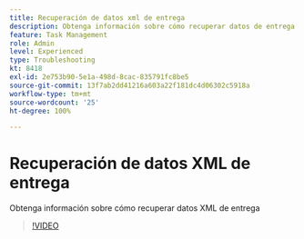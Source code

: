 ```yaml
---
title: Recuperación de datos xml de entrega
description: Obtenga información sobre cómo recuperar datos de entrega xml desde un flujo de trabajo
feature: Task Management
role: Admin
level: Experienced
type: Troubleshooting
kt: 8418
exl-id: 2e753b90-5e1a-498d-8cac-835791fc8be5
source-git-commit: 13f7ab2dd41216a603a22f181dc4d06302c5918a
workflow-type: tm+mt
source-wordcount: '25'
ht-degree: 100%

---
```


# Recuperación de datos XML de entrega

Obtenga información sobre cómo recuperar datos XML de entrega

>[!VIDEO](https://video.tv.adobe.com/v/335949?quality=12&learn=on)
